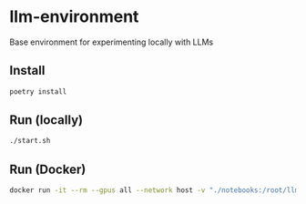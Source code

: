 # llm-environment

Base environment for experimenting locally with LLMs

## Install

```bash
poetry install
```

## Run (locally)

```bash
./start.sh
```

## Run (Docker)
```bash
docker run -it --rm --gpus all --network host -v "./notebooks:/root/llm-environment/notebooks" nightshiftcodes/llm-environment:intro
```
